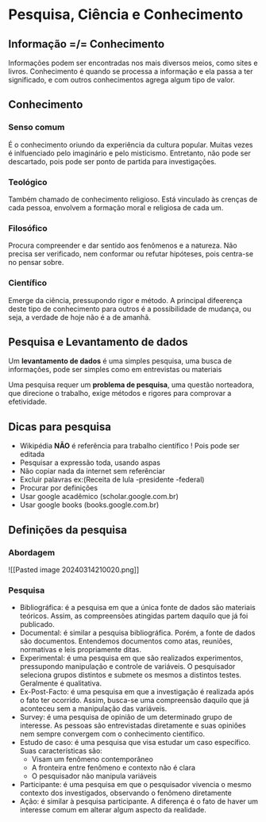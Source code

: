 # Pesquisa, Ciência e Conhecimento

## Informação =/= Conhecimento

Informações podem ser encontradas nos mais diversos meios, como sites e livros. Conhecimento é quando se processa a informação e ela passa a ter significado, e com outros conhecimentos agrega algum tipo de valor.

## Conhecimento
### Senso comum
 É o conhecimento oriundo da experiência da cultura popular. Muitas vezes é inlfuenciado pelo imaginário e pelo misticismo. Entretanto, não pode ser descartado, pois pode ser ponto de partida para investigações.

### Teológico
Também chamado de conhecimento religioso. Está vinculado às crenças de cada pessoa, envolvem a formação moral e religiosa de cada um. 

### Filosófico
Procura compreender e dar sentido aos fenômenos e a natureza. Não precisa ser verificado, nem conformar ou refutar hipóteses, pois centra-se no pensar sobre.  

### Científico
Emerge da ciência, pressupondo rigor e método. A principal difeerença deste tipo de conhecimento para outros é a possibilidade de mudança, ou seja, a verdade de hoje não é  a de amanhã.

## Pesquisa e Levantamento de dados

Um **levantamento de dados** é uma simples pesquisa, uma busca de informações, pode ser simples como em entrevistas ou materiais

Uma pesquisa requer um **problema de pesquisa**, uma questão norteadora, que direcione o trabalho, exige métodos e rigores para comprovar a efetividade. 

## Dicas para pesquisa

 - Wikipédia **NÃO** é referência para trabalho científico ! Pois pode ser editada
 - Pesquisar a expressão toda, usando aspas 
 - Não copiar nada da internet sem referênciar 
 - Excluir palavras ex:(Receita de lula -presidente -federal)
 - Procurar por definições 
 - Usar google acadêmico (scholar.google.com.br)
 - Usar google books (books.google.com.br)

## Definições da pesquisa 

### Abordagem
![[Pasted image 20240314210020.png]]

### Pesquisa
- Bibliográfica: é a pesquisa em que a única fonte de dados são materiais teóricos. Assim, as compreensões atingidas  partem daquilo que já foi publicado. 
- Documental: é similar a pesquisa bibliográfica. Porém, a fonte de dados são documentos. Entendemos documentos como atas, reuniões, normativas e leis propriamente ditas.
- Experimental: é uma pesquisa em que são realizados experimentos, pressupondo manipulação e controle de variáveis. O pesquisador seleciona grupos distintos e submete os mesmos a distintos testes. Geralmente é qualitativa.
- Ex-Post-Facto: é uma pesquisa em que a investigação é realizada após o fato ter ocorrido. Assim, busca-se uma compreensão daquilo que já aconteceu sem a manipulação das variáveis.
- Survey: é uma pesquisa de opinião de um determinado grupo de interesse. As pessoas são entrevistadas diretamente e suas opiniões nem sempre convergem com o conhecimento científico. 
- Estudo de caso: é uma pesquisa que visa estudar um caso específico. Suas características são:
	- Visam um fenômeno contemporâneo
	- A fronteira entre fenômeno e contexto não é clara
	- O pesquisador não manipula variáveis
- Participante: é uma pesquisa em que o pesquisador vivencia o mesmo contexto dos investigados, observando o fenômeno diretamente
- Ação: é similar à pesquisa participante. A diferença é o fato de haver um interesse comum em alterar algum aspecto da realidade.